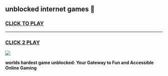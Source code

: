 
## unblocked internet games 👋
<h3>
<a href="https://premium.freeplayer.one?title=unblocked_internet_games&ref=13F">CLICK TO PLAY</a></h3>
<hr>

<h3>
<a href="https://premium.freeplayer.one?title=unblocked_internet_games&ref=13F">CLICK 2 PLAY</a>
  
</h3>

<a href="https://premium.freeplayer.one?title=unblocked_internet_games&ref=12F/"><img src="https://clearcache.store/games.png"></a>


**worlds hardest game unblocked: Your Gateway to Fun and Accessible Online Gaming**
